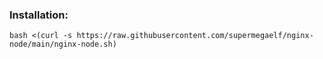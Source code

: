 ### Installation:

```
bash <(curl -s https://raw.githubusercontent.com/supermegaelf/nginx-node/main/nginx-node.sh)
```

